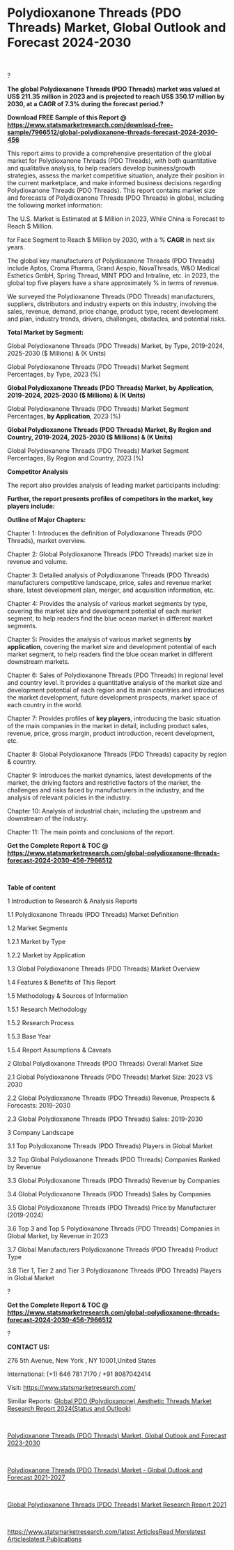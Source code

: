 <h1>Polydioxanone Threads (PDO Threads) Market, Global Outlook and Forecast 2024-2030</h1><br/><p>? </p>
 
 
 
 <p><meta charset="utf-8"></p>
 
 
 
 <p dir="ltr"><b id="docs-internal-guid-2028e0a4-7fff-73af-c387-f2d12c9477d1">The global Polydioxanone Threads (PDO Threads) market was valued at US$ 211.35 million in 2023 and is projected to reach US$ 350.17 million by 2030, at a <strong>CAGR</strong> of 7.3% during the forecast period.? </b></p>
 
 
 
 <p><strong>Download FREE Sample of this Report @ <a href="https://www.statsmarketresearch.com/download-free-sample/7966512/global-polydioxanone-threads-forecast-2024-2030-456">https://www.statsmarketresearch.com/download-free-sample/7966512/global-polydioxanone-threads-forecast-2024-2030-456</a></strong></p>
 
 
 
 <p>This report aims to provide a comprehensive presentation of the global market for Polydioxanone Threads (PDO Threads), with both quantitative and qualitative analysis, to help readers develop business/growth strategies, assess the market competitive situation, analyze their position in the current marketplace, and make informed business decisions regarding Polydioxanone Threads (PDO Threads). This report contains market size and forecasts of Polydioxanone Threads (PDO Threads) in global, including the following market information:</p>
 
 
 
 <p>The U.S. Market is Estimated at $ Million in 2023, While China is Forecast to Reach $ Million.</p>
 
 
 
 <p>for Face Segment to Reach $ Million by 2030, with a % <strong>CAGR</strong> in next six years.</p>
 
 
 
 <p>The global key manufacturers of Polydioxanone Threads (PDO Threads) include Aptos, Croma Pharma, Grand Aespio, NovaThreads, W&O Medical Esthetics GmbH, Spring Thread, MINT PDO and Intraline, etc. in 2023, the global top five players have a share approximately % in terms of revenue.</p>
 
 
 
 <p>We surveyed the Polydioxanone Threads (PDO Threads) manufacturers, suppliers, distributors and industry experts on this industry, involving the sales, revenue, demand, price change, product type, recent development and plan, industry trends, drivers, challenges, obstacles, and potential risks.</p>
 
 
 
 <p><strong>Total Market by Segment:</strong></p>
 
 
 
 <p>Global Polydioxanone Threads (PDO Threads) Market, by Type, 2019-2024, 2025-2030 ($ Millions) & (K Units)</p>
 
 
 
 <p>Global Polydioxanone Threads (PDO Threads) Market Segment Percentages, by Type, 2023 (%)</p>
 
 
 
 <p><strong>Global Polydioxanone Threads (PDO Threads) Market, <strong>by Application</strong>, 2019-2024, 2025-2030 ($ Millions) & (K Units)</strong></p>
 
 
 
 <p>Global Polydioxanone Threads (PDO Threads) Market Segment Percentages, <strong>by Application</strong>, 2023 (%)</p>
 
 
 
 <p><strong>Global Polydioxanone Threads (PDO Threads) Market, By Region and Country, 2019-2024, 2025-2030 ($ Millions) & (K Units)</strong></p>
 
 
 
 <p>Global Polydioxanone Threads (PDO Threads) Market Segment Percentages, By Region and Country, 2023 (%)</p>
 
 
 
 <p><strong>Competitor Analysis</strong></p>
 
 
 
 <p>The report also provides analysis of leading market participants including:</p>
 
 
 
 <p><strong>Further, the report presents profiles of competitors in the market, <strong>key players</strong> include:</strong></p>
 
 
 
 <p><strong>Outline of Major Chapters:</strong></p>
 
 
 
 <p>Chapter 1: Introduces the definition of Polydioxanone Threads (PDO Threads), market overview.</p>
 
 
 
 <p>Chapter 2: Global Polydioxanone Threads (PDO Threads) market size in revenue and volume.</p>
 
 
 
 <p>Chapter 3: Detailed analysis of Polydioxanone Threads (PDO Threads) manufacturers competitive landscape, price, sales and revenue market share, latest development plan, merger, and acquisition information, etc.</p>
 
 
 
 <p>Chapter 4: Provides the analysis of various market segments by type, covering the market size and development potential of each market segment, to help readers find the blue ocean market in different market segments.</p>
 
 
 
 <p>Chapter 5: Provides the analysis of various market segments <strong>by application</strong>, covering the market size and development potential of each market segment, to help readers find the blue ocean market in different downstream markets.</p>
 
 
 
 <p>Chapter 6: Sales of Polydioxanone Threads (PDO Threads) in regional level and country level. It provides a quantitative analysis of the market size and development potential of each region and its main countries and introduces the market development, future development prospects, market space of each country in the world.</p>
 
 
 
 <p>Chapter 7: Provides profiles of <strong>key players</strong>, introducing the basic situation of the main companies in the market in detail, including product sales, revenue, price, gross margin, product introduction, recent development, etc.</p>
 
 
 
 <p>Chapter 8: Global Polydioxanone Threads (PDO Threads) capacity by region & country.</p>
 
 
 
 <p>Chapter 9: Introduces the market dynamics, latest developments of the market, the driving factors and restrictive factors of the market, the challenges and risks faced by manufacturers in the industry, and the analysis of relevant policies in the industry.</p>
 
 
 
 <p>Chapter 10: Analysis of industrial chain, including the upstream and downstream of the industry.</p>
 
 
 
 <p>Chapter 11: The main points and conclusions of the report.</p>
 
 
 
 <div><b>Get the Complete Report & TOC @ <a href="https://www.statsmarketresearch.com/global-polydioxanone-threads-forecast-2024-2030-456-7966512">https://www.statsmarketresearch.com/global-polydioxanone-threads-forecast-2024-2030-456-7966512</a></b></div>
 
 
 
 <p><br />
 
 <b>Table of content</b></p>
 
 
 
 <p>1 Introduction to Research & Analysis Reports<br />
 
 1.1 Polydioxanone Threads (PDO Threads) Market Definition<br />
 
 1.2 Market Segments<br />
 
 1.2.1 Market by Type<br />
 
 1.2.2 Market by Application<br />
 
 1.3 Global Polydioxanone Threads (PDO Threads) Market Overview<br />
 
 1.4 Features & Benefits of This Report<br />
 
 1.5 Methodology & Sources of Information<br />
 
 1.5.1 Research Methodology<br />
 
 1.5.2 Research Process<br />
 
 1.5.3 Base Year<br />
 
 1.5.4 Report Assumptions & Caveats<br />
 
 2 Global Polydioxanone Threads (PDO Threads) Overall Market Size<br />
 
 2.1 Global Polydioxanone Threads (PDO Threads) Market Size: 2023 VS 2030<br />
 
 2.2 Global Polydioxanone Threads (PDO Threads) Revenue, Prospects & Forecasts: 2019-2030<br />
 
 2.3 Global Polydioxanone Threads (PDO Threads) Sales: 2019-2030<br />
 
 3 Company Landscape<br />
 
 3.1 Top Polydioxanone Threads (PDO Threads) Players in Global Market<br />
 
 3.2 Top Global Polydioxanone Threads (PDO Threads) Companies Ranked by Revenue<br />
 
 3.3 Global Polydioxanone Threads (PDO Threads) Revenue by Companies<br />
 
 3.4 Global Polydioxanone Threads (PDO Threads) Sales by Companies<br />
 
 3.5 Global Polydioxanone Threads (PDO Threads) Price by Manufacturer (2019-2024)<br />
 
 3.6 Top 3 and Top 5 Polydioxanone Threads (PDO Threads) Companies in Global Market, by Revenue in 2023<br />
 
 3.7 Global Manufacturers Polydioxanone Threads (PDO Threads) Product Type<br />
 
 3.8 Tier 1, Tier 2 and Tier 3 Polydioxanone Threads (PDO Threads) Players in Global Market<br />
 
 ? </p>
 
 
 
 <div><b>Get the Complete Report & TOC @ <a href="https://www.statsmarketresearch.com/global-polydioxanone-threads-forecast-2024-2030-456-7966512">https://www.statsmarketresearch.com/global-polydioxanone-threads-forecast-2024-2030-456-7966512</a></b></div>
 
 
 
 <p>? </p>
 
 
 
 <p><b>CONTACT US:</b><br />
 
 276 5th Avenue, New York , NY 10001,United States<br />
 
 International: (+1) 646 781 7170 / +91 8087042414<br />
 
 Visit: <a href="https://www.statsmarketresearch.com/">https://www.statsmarketresearch.com/</a><br />
 
 Similar Reports: <a href="https://www.statsmarketresearch.com/global-polydioxanone-threads-forecast-2024-2030-456-7966512">Global PDO (Polydioxanone) Aesthetic Threads Market Research Report 2024(Status and Outlook)</a><br />
 
 <br />
 
 <a href="https://www.statsmarketresearch.com/global-polydioxanone-threads-forecast-2024-2030-456-7966512">Polydioxanone Threads (PDO Threads) Market, Global Outlook and Forecast 2023-2030</a><br />
 
 <br />
 
 <a href="https://www.statsmarketresearch.com/global-polydioxanone-threads-forecast-2024-2030-456-7966512">Polydioxanone Threads (PDO Threads) Market - Global Outlook and Forecast 2021-2027</a><br />
 
 <br />
 
 <a href="https://www.statsmarketresearch.com/global-polydioxanone-threads-forecast-2024-2030-456-7966512">Global Polydioxanone Threads (PDO Threads) Market Research Report 2021</a><br />
 
 <br />
 
 <a href="https://gyeongbokgung.com">https://www.statsmarketresearch.com/</a><a href="https://hallyeomaritime.com">latest Articles</a><a href="https://jingwansa.com">Read More</a><a href="https://nguoiviet.jp/">latest Articles</a><a href="https://www.intelmarketresearch.com/">latest Publications</a></p>